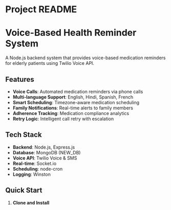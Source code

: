# Project README
# Voice-Based Health Reminder System

A Node.js backend system that provides voice-based medication reminders for elderly patients using Twilio Voice API.

## Features

- **Voice Calls**: Automated medication reminders via phone calls
- **Multi-language Support**: English, Hindi, Spanish, French
- **Smart Scheduling**: Timezone-aware medication scheduling
- **Family Notifications**: Real-time alerts to family members
- **Adherence Tracking**: Medication compliance analytics
- **Retry Logic**: Intelligent call retry with escalation

## Tech Stack

- **Backend**: Node.js, Express.js
- **Database**: MongoDB (NEW_DB)
- **Voice API**: Twilio Voice & SMS
- **Real-time**: Socket.io
- **Scheduling**: node-cron
- **Logging**: Winston

## Quick Start

1. **Clone and Install**
